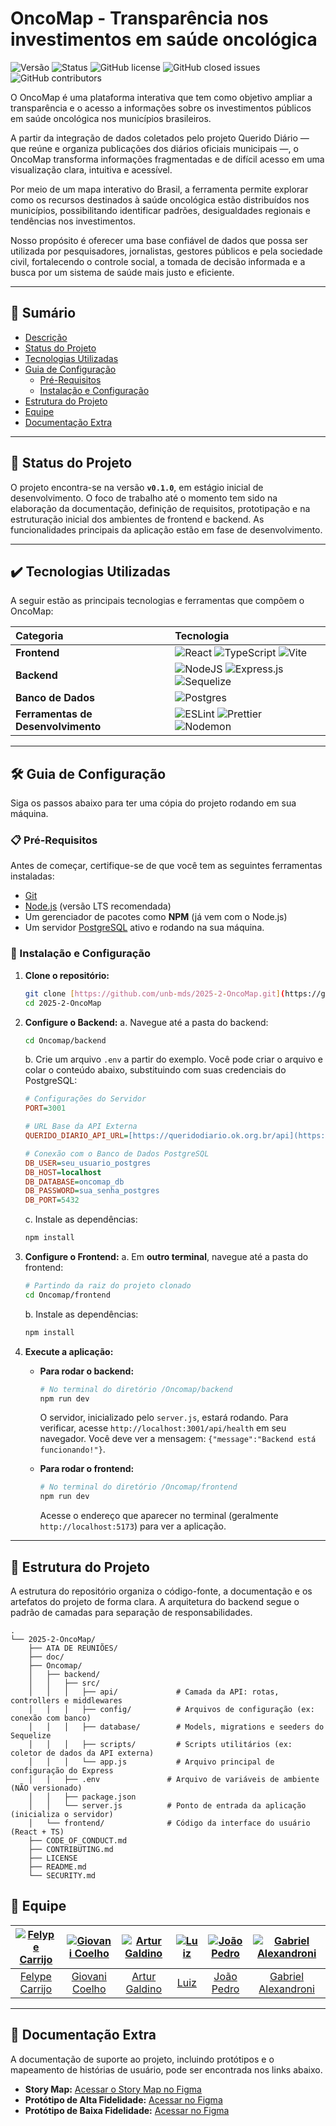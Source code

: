 # OncoMap - Transparência nos investimentos em saúde oncológica

![Versão](https://img.shields.io/badge/version-0.1.0-blue)
![Status](https://img.shields.io/badge/Status-Em%20Desenvolvimento-yellow)
![GitHub license](https://img.shields.io/github/license/unb-mds/2025-2-OncoMap)
![GitHub closed issues](https://img.shields.io/github/issues-closed/unb-mds/2025-2-OncoMap)
![GitHub contributors](https://img.shields.io/github/contributors/unb-mds/2025-2-OncoMap)

O OncoMap é uma plataforma interativa que tem como objetivo ampliar a transparência e o acesso a informações sobre os investimentos públicos em saúde oncológica nos municípios brasileiros.

A partir da integração de dados coletados pelo projeto Querido Diário — que reúne e organiza publicações dos diários oficiais municipais —, o OncoMap transforma informações fragmentadas e de difícil acesso em uma visualização clara, intuitiva e acessível.

Por meio de um mapa interativo do Brasil, a ferramenta permite explorar como os recursos destinados à saúde oncológica estão distribuídos nos municípios, possibilitando identificar padrões, desigualdades regionais e tendências nos investimentos.

Nosso propósito é oferecer uma base confiável de dados que possa ser utilizada por pesquisadores, jornalistas, gestores públicos e pela sociedade civil, fortalecendo o controle social, a tomada de decisão informada e a busca por um sistema de saúde mais justo e eficiente.

---

## 📝 Sumário
- [Descrição](#oncomap---transparência-nos-investimentos-em-saúde-oncológica)
- [Status do Projeto](#-status-do-projeto)
- [Tecnologias Utilizadas](#️-tecnologias-utilizadas)
- [Guia de Configuração](#-guia-de-configuração)
  - [Pré-Requisitos](#-pré-requisitos)
  - [Instalação e Configuração](#-instalação-e-configuração)
- [Estrutura do Projeto](#-estrutura-do-projeto)
- [Equipe](#-equipe)
- [Documentação Extra](#-documentação-extra)

---

## 🚧 Status do Projeto

O projeto encontra-se na versão **`v0.1.0`**, em estágio inicial de desenvolvimento. O foco de trabalho até o momento tem sido na elaboração da documentação, definição de requisitos, prototipação e na estruturação inicial dos ambientes de frontend e backend. As funcionalidades principais da aplicação estão em fase de desenvolvimento.

---

## ✔️ Tecnologias Utilizadas

A seguir estão as principais tecnologias e ferramentas que compõem o OncoMap:

| Categoria | Tecnologia |
| :----------- | :---------------------------------------------------------------------------------------------------------- |
| **Frontend** | ![React](https://img.shields.io/badge/react-%2320232a.svg?style=for-the-badge&logo=react&logoColor=%2361DAFB) ![TypeScript](https://img.shields.io/badge/typescript-%23007ACC.svg?style=for-the-badge&logo=typescript&logoColor=white) ![Vite](https://img.shields.io/badge/vite-%23646CFF.svg?style=for-the-badge&logo=vite&logoColor=white) |
| **Backend** | ![NodeJS](https://img.shields.io/badge/node.js-6DA55F?style=for-the-badge&logo=node.js&logoColor=white) ![Express.js](https://img.shields.io/badge/express.js-%23404d59.svg?style=for-the-badge&logo=express&logoColor=%2361DAFB) ![Sequelize](https://img.shields.io/badge/Sequelize-52B0E7?style=for-the-badge&logo=sequelize&logoColor=white) |
| **Banco de Dados** | ![Postgres](https://img.shields.io/badge/postgres-%23316192.svg?style=for-the-badge&logo=postgresql&logoColor=white) |
| **Ferramentas de Desenvolvimento** | ![ESLint](https://img.shields.io/badge/ESLint-4B3263?style=for-the-badge&logo=eslint&logoColor=white) ![Prettier](https://img.shields.io/badge/Prettier-F7B93E?style=for-the-badge&logo=prettier&logoColor=white) ![Nodemon](https://img.shields.io/badge/Nodemon-76D04B?style=for-the-badge&logo=nodemon&logoColor=white) |

---

## 🛠 Guia de Configuração 

Siga os passos abaixo para ter uma cópia do projeto rodando em sua máquina.

### 📋 Pré-Requisitos

Antes de começar, certifique-se de que você tem as seguintes ferramentas instaladas:
- [Git](https://git-scm.com/)
- [Node.js](https://nodejs.org/en/) (versão LTS recomendada)
- Um gerenciador de pacotes como **NPM** (já vem com o Node.js)
- Um servidor [PostgreSQL](https://www.postgresql.org/) ativo e rodando na sua máquina.

### 🚀 Instalação e Configuração

1.  **Clone o repositório:**
    ```bash
    git clone [https://github.com/unb-mds/2025-2-OncoMap.git](https://github.com/unb-mds/2025-2-OncoMap.git)
    cd 2025-2-OncoMap
    ```

2.  **Configure o Backend:**
    a. Navegue até a pasta do backend:
    ```bash
    cd Oncomap/backend
    ```
    b. Crie um arquivo `.env` a partir do exemplo. Você pode criar o arquivo e colar o conteúdo abaixo, substituindo com suas credenciais do PostgreSQL:
    ```ini
    # Configurações do Servidor
    PORT=3001

    # URL Base da API Externa
    QUERIDO_DIARIO_API_URL=[https://queridodiario.ok.org.br/api](https://queridodiario.ok.org.br/api)

    # Conexão com o Banco de Dados PostgreSQL
    DB_USER=seu_usuario_postgres
    DB_HOST=localhost
    DB_DATABASE=oncomap_db
    DB_PASSWORD=sua_senha_postgres
    DB_PORT=5432
    ```
    c. Instale as dependências:
    ```bash
    npm install
    ```

3.  **Configure o Frontend:**
    a. Em **outro terminal**, navegue até a pasta do frontend:
    ```bash
    # Partindo da raiz do projeto clonado
    cd Oncomap/frontend
    ```
    b. Instale as dependências:
    ```bash
    npm install
    ```

4.  **Execute a aplicação:**
    * **Para rodar o backend:**
        ```bash
        # No terminal do diretório /Oncomap/backend
        npm run dev 
        ```
        O servidor, inicializado pelo `server.js`, estará rodando. Para verificar, acesse `http://localhost:3001/api/health` em seu navegador. Você deve ver a mensagem: `{"message":"Backend está funcionando!"}`.

    * **Para rodar o frontend:**
        ```bash
        # No terminal do diretório /Oncomap/frontend
        npm run dev
        ```
        Acesse o endereço que aparecer no terminal (geralmente `http://localhost:5173`) para ver a aplicação.
---

## 📁 Estrutura do Projeto
A estrutura do repositório organiza o código-fonte, a documentação e os artefatos do projeto de forma clara. A arquitetura do backend segue o padrão de camadas para separação de responsabilidades.

```plaintext
.
└── 2025-2-OncoMap/
    ├── ATA DE REUNIÕES/
    ├── doc/
    ├── Oncomap/
    │   ├── backend/
    │   │   ├── src/
    │   │   │   ├── api/             # Camada da API: rotas, controllers e middlewares
    │   │   │   ├── config/          # Arquivos de configuração (ex: conexão com banco)
    │   │   │   ├── database/        # Models, migrations e seeders do Sequelize
    │   │   │   ├── scripts/         # Scripts utilitários (ex: coletor de dados da API externa)
    │   │   │   └── app.js           # Arquivo principal de configuração do Express
    │   │   ├── .env               # Arquivo de variáveis de ambiente (NÃO versionado)
    │   │   ├── package.json
    │   │   └── server.js          # Ponto de entrada da aplicação (inicializa o servidor)
    │   └── frontend/              # Código da interface do usuário (React + TS)
    ├── CODE_OF_CONDUCT.md
    ├── CONTRIBUTING.md
    ├── LICENSE
    ├── README.md
    └── SECURITY.md
```

## 👥 Equipe
| [![Felype Carrijo](https://avatars.githubusercontent.com/u/168106790?v=4)](https://github.com/Flyxs) | [![Giovani Coelho](https://avatars.githubusercontent.com/u/176083022?v=4)](https://github.com/Gotc2607) | [![Artur Galdino](https://avatars.githubusercontent.com/u/187340217?v=4)](https://github.com/ArturFGaldino) | [![Luiz](https://avatars.githubusercontent.com/u/212640680?v=4)](https://github.com/Luizz97) | [![João Pedro](https://avatars.githubusercontent.com/u/178330046?v=4)](https://github.com/joaoPedro-201) | [![Gabriel Alexandroni](https://avatars.githubusercontent.com/u/170197026?v=4)](https://github.com/Alexandroni07) |
|:-------------------------------------------------------------:|:-----------------------------------------------------------:|:-----------------------------------------------------------:|:-----------------------------------------------------------:|:-------------------------------------------------------------:|:-------------------------------------------------------------:|
| [Felype Carrijo](https://github.com/Flyxs) | [Giovani Coelho](https://github.com/Gotc2607) | [Artur Galdino](https://github.com/ArturFGaldino) | [Luiz](https://github.com/Luizz97) | [João Pedro](https://github.com/joaoPedro-201) | [Gabriel Alexandroni](https://github.com/Alexandroni07) |

---

## 🎨 Documentação Extra
A documentação de suporte ao projeto, incluindo protótipos e o mapeamento de histórias de usuário, pode ser encontrada nos links abaixo.

- **Story Map:** [Acessar o Story Map no Figma](https://www.figma.com/board/8Jsltq8BOL65CsMoRWFjik/Template-MDS--Copy-?node-id=0-1&p=f&t=qNEzS63nFVyC3kB9-0)
- **Protótipo de Alta Fidelidade:** [Acessar no Figma](https://www.figma.com/design/XyUsffocEKRw7przVsbk0n/Pagina-do-projeto?node-id=0-1&p=f&t=NCglUxCaxCXUAbg9-0)
- **Protótipo de Baixa Fidelidade:** [Acessar no Figma](https://www.figma.com/design/td5oKsmfHCtT9CSPFzKU13/baixa-fidelidada?node-id=0-1&t=gMAdAvQszOHO9gqo-1)
